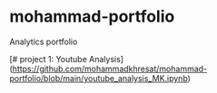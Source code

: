 # mohammad-portfolio
Analytics portfolio

[# project 1: Youtube Analysis] (https://github.com/mohammadkhresat/mohammad-portfolio/blob/main/youtube_analysis_MK.ipynb)
